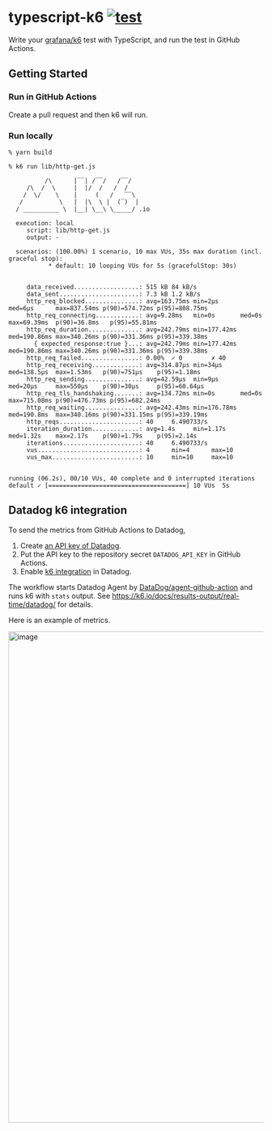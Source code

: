 # typescript-k6 [![test](https://github.com/int128/typescript-k6/actions/workflows/test.yaml/badge.svg)](https://github.com/int128/typescript-k6/actions/workflows/test.yaml)

Write your [grafana/k6](https://k6.io) test with TypeScript, and run the test in GitHub Actions.

## Getting Started

### Run in GitHub Actions

Create a pull request and then k6 will run.

### Run locally

```console
% yarn build
```

```console
% k6 run lib/http-get.js

          /\      |‾‾| /‾‾/   /‾‾/   
     /\  /  \     |  |/  /   /  /    
    /  \/    \    |     (   /   ‾‾\  
   /          \   |  |\  \ |  (‾)  | 
  / __________ \  |__| \__\ \_____/ .io

  execution: local
     script: lib/http-get.js
     output: -

  scenarios: (100.00%) 1 scenario, 10 max VUs, 35s max duration (incl. graceful stop):
           * default: 10 looping VUs for 5s (gracefulStop: 30s)


     data_received..................: 515 kB 84 kB/s
     data_sent......................: 7.3 kB 1.2 kB/s
     http_req_blocked...............: avg=163.75ms min=2µs      med=6µs      max=837.54ms p(90)=574.72ms p(95)=808.75ms
     http_req_connecting............: avg=9.28ms   min=0s       med=0s       max=69.39ms  p(90)=36.8ms   p(95)=55.81ms 
     http_req_duration..............: avg=242.79ms min=177.42ms med=190.86ms max=340.26ms p(90)=331.36ms p(95)=339.38ms
       { expected_response:true }...: avg=242.79ms min=177.42ms med=190.86ms max=340.26ms p(90)=331.36ms p(95)=339.38ms
     http_req_failed................: 0.00%  ✓ 0        ✗ 40  
     http_req_receiving.............: avg=314.87µs min=34µs     med=138.5µs  max=1.53ms   p(90)=751µs    p(95)=1.18ms  
     http_req_sending...............: avg=42.59µs  min=9µs      med=20µs     max=550µs    p(90)=30µs     p(95)=60.64µs 
     http_req_tls_handshaking.......: avg=134.72ms min=0s       med=0s       max=715.08ms p(90)=476.73ms p(95)=682.24ms
     http_req_waiting...............: avg=242.43ms min=176.78ms med=190.8ms  max=340.16ms p(90)=331.15ms p(95)=339.19ms
     http_reqs......................: 40     6.490733/s
     iteration_duration.............: avg=1.4s     min=1.17s    med=1.32s    max=2.17s    p(90)=1.79s    p(95)=2.14s   
     iterations.....................: 40     6.490733/s
     vus............................: 4      min=4      max=10
     vus_max........................: 10     min=10     max=10


running (06.2s), 00/10 VUs, 40 complete and 0 interrupted iterations
default ✓ [======================================] 10 VUs  5s
```

## Datadog k6 integration

To send the metrics from GitHub Actions to Datadog,

1. Create [an API key of Datadog](https://docs.datadoghq.com/account_management/api-app-keys/).
2. Put the API key to the repository secret `DATADOG_API_KEY` in GitHub Actions.
3. Enable [k6 integration](https://docs.datadoghq.com/integrations/k6/) in Datadog.

The workflow starts Datadog Agent by [DataDog/agent-github-action](https://github.com/DataDog/agent-github-action) and runs k6 with `stats` output.
See https://k6.io/docs/results-output/real-time/datadog/ for details.

Here is an example of metrics.

<img width="970" alt="image" src="https://user-images.githubusercontent.com/321266/226154959-24f03266-2ec2-4cbd-8f2b-fffccbae8b0f.png">
